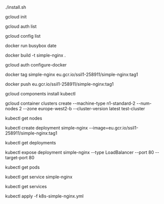  ./install.sh

gcloud init

gcloud auth list

gcloud config list

docker run busybox date

docker build -t simple-nginx .

gcloud auth configure-docker

docker tag simple-nginx eu.gcr.io/ssil1-258911/simple-nginx:tag1

docker push eu.gcr.io/ssil1-258911/simple-nginx:tag1

gcloud components install kubectl

gcloud container clusters create --machine-type n1-standard-2 --num-nodes 2  --zone europe-west2-b --cluster-version latest test-cluster

kubectl get nodes

kubectl create deployment simple-nginx --image=eu.gcr.io/ssil1-258911/simple-nginx:tag1

kubectl get deployments

kubectl expose deployment simple-nginx --type LoadBalancer --port 80 --target-port 80

kubectl get pods

kubectl get service simple-nginx

kubectl get services

kubectl apply -f k8s-simple-nginx.yml